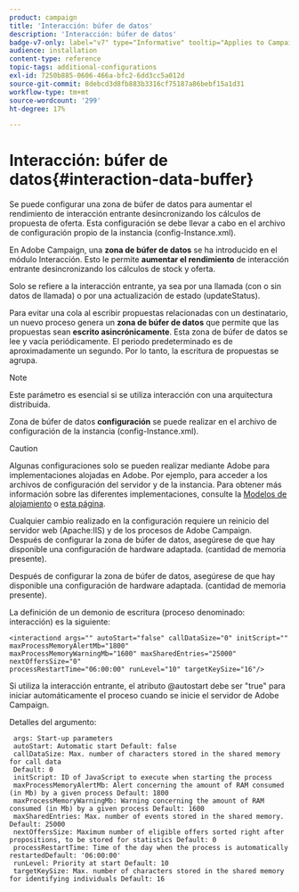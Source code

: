 ```yaml
---
product: campaign
title: 'Interacción: búfer de datos'
description: 'Interacción: búfer de datos'
badge-v7-only: label="v7" type="Informative" tooltip="Applies to Campaign Classic v7 only"
audience: installation
content-type: reference
topic-tags: additional-configurations
exl-id: 7250b885-0606-466a-bfc2-6dd3cc5a012d
source-git-commit: 8debcd3d8fb883b3316cf75187a86bebf15a1d31
workflow-type: tm+mt
source-wordcount: '299'
ht-degree: 17%

---
```


# Interacción: búfer de datos{#interaction-data-buffer}



Se puede configurar una zona de búfer de datos para aumentar el rendimiento de interacción entrante desincronizando los cálculos de propuesta de oferta. Esta configuración se debe llevar a cabo en el archivo de configuración propio de la instancia (config-Instance.xml).

En Adobe Campaign, una **zona de búfer de datos** se ha introducido en el módulo Interacción. Esto le permite **aumentar el rendimiento** de interacción entrante desincronizando los cálculos de stock y oferta.

Solo se refiere a la interacción entrante, ya sea por una llamada (con o sin datos de llamada) o por una actualización de estado (updateStatus).

Para evitar una cola al escribir propuestas relacionadas con un destinatario, un nuevo proceso genera un **zona de búfer de datos** que permite que las propuestas sean **escrito asincrónicamente**. Esta zona de búfer de datos se lee y vacía periódicamente. El periodo predeterminado es de aproximadamente un segundo. Por lo tanto, la escritura de propuestas se agrupa.

>[!NOTE]
>
>Este parámetro es esencial si se utiliza interacción con una arquitectura distribuida.

Zona de búfer de datos **configuración** se puede realizar en el archivo de configuración de la instancia (config-Instance.xml).

>[!CAUTION]
>
>Algunas configuraciones solo se pueden realizar mediante Adobe para implementaciones alojadas en Adobe. Por ejemplo, para acceder a los archivos de configuración del servidor y de la instancia. Para obtener más información sobre las diferentes implementaciones, consulte la [Modelos de alojamiento](../../installation/using/hosting-models.md) o [esta página](../../installation/using/capability-matrix.md).
>
>Cualquier cambio realizado en la configuración requiere un reinicio del servidor web (Apache:IIS) y de los procesos de Adobe Campaign.\
>Después de configurar la zona de búfer de datos, asegúrese de que hay disponible una configuración de hardware adaptada. (cantidad de memoria presente).


Después de configurar la zona de búfer de datos, asegúrese de que hay disponible una configuración de hardware adaptada. (cantidad de memoria presente).

La definición de un demonio de escritura (proceso denominado: interacción) es la siguiente:

```
<interactiond args="" autoStart="false" callDataSize="0" initScript="" maxProcessMemoryAlertMb="1800"
maxProcessMemoryWarningMb="1600" maxSharedEntries="25000" nextOffersSize="0"
processRestartTime="06:00:00" runLevel="10" targetKeySize="16"/>
```

Si utiliza la interacción entrante, el atributo @autostart debe ser &quot;true&quot; para iniciar automáticamente el proceso cuando se inicie el servidor de Adobe Campaign.

Detalles del argumento:

```
 args: Start-up parameters 
 autoStart: Automatic start Default: false 
 callDataSize: Max. number of characters stored in the shared memory for call data
 Default: 0 
 initScript: ID of JavaScript to execute when starting the process 
 maxProcessMemoryAlertMb: Alert concerning the amount of RAM consumed (in Mb) by a given process Default: 1800 
 maxProcessMemoryWarningMb: Warning concerning the amount of RAM consumed (in Mb) by a given process Default: 1600 
 maxSharedEntries: Max. number of events stored in the shared memory. Default: 25000 
 nextOffersSize: Maximum number of eligible offers sorted right after propositions, to be stored for statistics Default: 0 
 processRestartTime: Time of the day when the process is automatically restartedDefault: '06:00:00' 
 runLevel: Priority at start Default: 10 
 targetKeySize: Max. number of characters stored in the shared memory for identifying individuals Default: 16 
```
